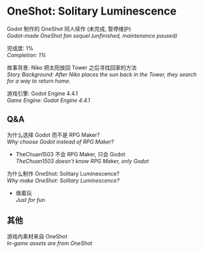 # OneShot: Solitary Luminescence
Godot 制作的 OneShot 同人续作 (未完成, 暂停维护)  
_Godot-made OneShot fan sequel (unfinished, maintenance paused)_

完成度: 1%  
_Completion: 1%_

故事背景: Niko 把太阳放回 Tower 之后寻找回家的方法  
_Story Background: After Niko places the sun back in the Tower, they search for a way to return home._

游戏引擎: Godot Engine 4.4.1  
_Game Engine: Godot Engine 4.4.1_

## Q&A
为什么选择 Godot 而不是 RPG Maker?  
_Why choose Godot instead of RPG Maker?_  
- TheChuan1503 不会 RPG Maker, 只会 Godot  
  _TheChuan1503 doesn't know RPG Maker, only Godot_

为什么制作 OneShot: Solitary Luminescence?  
_Why make OneShot: Solitary Luminescence?_  
- 做着玩  
  _Just for fun_

## 其他
游戏内素材来自 OneShot  
_In-game assets are from OneShot_